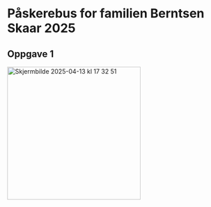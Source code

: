 # Påskerebus for familien Berntsen Skaar 2025

## Oppgave 1

<img width="306" alt="Skjermbilde 2025-04-13 kl  17 32 51" src="https://github.com/user-attachments/assets/ba11e70a-6b18-414a-ae8c-f2d62d06031f" />
